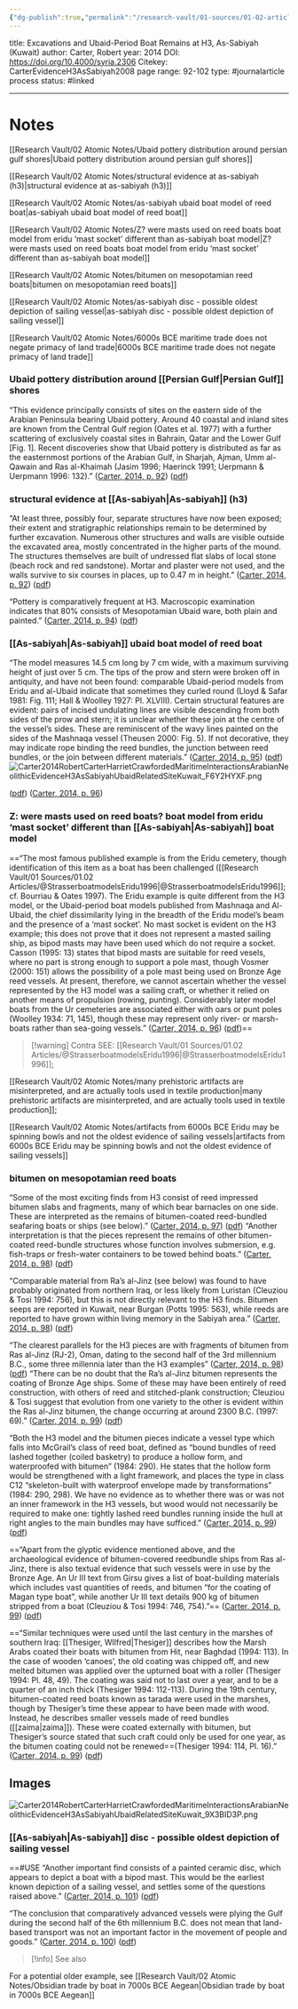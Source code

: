 ```yaml
---
{"dg-publish":true,"permalink":"/research-vault/01-sources/01-02-articles/carter-evidence-h3-as-sabiyah2008/"}
---
```


title: Excavations and Ubaid-Period Boat Remains at H3, As-Sabiyah (Kuwait)
author: Carter, Robert
year: 2014
DOI: https://doi.org/10.4000/syria.2306
Citekey: CarterEvidenceH3AsSabiyah2008
page range: 92-102
type: #journalarticle
process status: #linked
_ _ _
# Notes

[[Research Vault/02 Atomic Notes/Ubaid pottery distribution around persian gulf shores\|Ubaid pottery distribution around persian gulf shores]]

[[Research Vault/02 Atomic Notes/structural evidence at as-sabiyah (h3)\|structural evidence at as-sabiyah (h3)]]

[[Research Vault/02 Atomic Notes/as-sabiyah ubaid boat model of reed boat\|as-sabiyah ubaid boat model of reed boat]]

[[Research Vault/02 Atomic Notes/Z? were masts used on reed boats boat model from eridu ‘mast socket’ different than as-sabiyah boat model\|Z? were masts used on reed boats boat model from eridu ‘mast socket’ different than as-sabiyah boat model]]

[[Research Vault/02 Atomic Notes/bitumen on mesopotamian reed boats\|bitumen on mesopotamian reed boats]] 

[[Research Vault/02 Atomic Notes/as-sabiyah disc - possible oldest depiction of sailing vessel\|as-sabiyah disc - possible oldest depiction of sailing vessel]]

[[Research Vault/02 Atomic Notes/6000s BCE maritime trade does not negate primacy of land trade\|6000s BCE maritime trade does not negate primacy of land trade]]



<div class="transclusion internal-embed is-loaded"><div class="markdown-embed">



### Ubaid pottery distribution around [[Persian Gulf\|Persian Gulf]] shores

“This evidence principally consists of sites on the eastern side of the Arabian Peninsula bearing Ubaid pottery. Around 40 coastal and inland sites are known from the Central Gulf region (Oates et al. 1977) with a further scattering of exclusively coastal sites in Bahrain, Qatar and the Lower Gulf \[Fig. 1\]. Recent discoveries show that Ubaid pottery is distributed as far as the easternmost portions of the Arabian Gulf, in Sharjah, Ajman, Umm al-Qawain and Ras al-Khaimah (Jasim 1996; Haerinck 1991; Uerpmann & Uerpmann 1996: 132).” ([Carter, 2014, p. 92](zotero://select/library/items/95QP46HC)) ([pdf](zotero://open-pdf/library/items/HDYMAYDV?page=3&annotation=IF74TKCM))

</div></div>



<div class="transclusion internal-embed is-loaded"><div class="markdown-embed">



### structural evidence at [[As-sabiyah\|As-sabiyah]] (h3)

“At least three, possibly four, separate structures have now been exposed; their extent and stratigraphic relationships remain to be determined by further excavation. Numerous other structures and walls are visible outside the excavated area, mostly concentrated in the higher parts of the mound. The structures themselves are built of undressed flat slabs of local stone (beach rock and red sandstone). Mortar and plaster were not used, and the walls survive to six courses in places, up to 0.47 m in height.” ([Carter, 2014, p. 92](zotero://select/library/items/95QP46HC)) ([pdf](zotero://open-pdf/library/items/HDYMAYDV?page=3&annotation=JW2LC9NY))

“Pottery is comparatively frequent at H3. Macroscopic examination indicates that 80% consists of Mesopotamian Ubaid ware, both plain and painted.” ([Carter, 2014, p. 94](zotero://select/library/items/95QP46HC)) ([pdf](zotero://open-pdf/library/items/HDYMAYDV?page=5&annotation=TGV59AUS)) 

</div></div>



<div class="transclusion internal-embed is-loaded"><div class="markdown-embed">



### [[As-sabiyah\|As-sabiyah]] ubaid boat model of reed boat

“The model measures 14.5 cm long by 7 cm wide, with a maximum surviving height of just over 5 cm. The tips of the prow and stern were broken off in antiquity, and have not been found: comparable Ubaid-period models from Eridu and al-Ubaid indicate that sometimes they curled round (Lloyd & Safar 1981: Fig. 111; Hall & Woolley 1927: Pl. XLVIII). Certain structural features are evident: pairs of incised undulating lines are visible descending from both sides of the prow and stern; it is unclear whether these join at the centre of the vessel’s sides. These are reminiscent of the wavy lines painted on the sides of the Mashnaqa vessel (Theusen 2000: Fig. 5). If not decorative, they may indicate rope binding the reed bundles, the junction between reed bundles, or the join between different materials.” ([Carter, 2014, p. 95](zotero://select/library/items/95QP46HC)) ([pdf](zotero://open-pdf/library/items/HDYMAYDV?page=6&annotation=NCPCG2UV)) 
![Carter2014RobertCarterHarrietCrawfordedMaritimeInteractionsArabianNeolithicEvidenceH3AsSabiyahUbaidRelatedSiteKuwait_F6Y2HYXF.png](/img/user/zz%20Images%20Dump/Carter2014RobertCarterHarrietCrawfordedMaritimeInteractionsArabianNeolithicEvidenceH3AsSabiyahUbaidRelatedSiteKuwait_F6Y2HYXF.png)

([pdf](zotero://open-pdf/library/items/HDYMAYDV?page=7&annotation=6ZK727CH))  ([Carter, 2014, p. 96](zotero://select/library/items/95QP46HC))

</div></div>



<div class="transclusion internal-embed is-loaded"><div class="markdown-embed">




### Z: were masts used on reed boats? boat model from eridu ‘mast socket’ different than [[As-sabiyah\|As-sabiyah]] boat model

==“The most famous published example is from the Eridu cemetery, though identification of this item as a boat has been challenged ([[Research Vault/01 Sources/01.02 Articles/@StrasserboatmodelsEridu1996\|@StrasserboatmodelsEridu1996]]; cf. Bourriau & Oates 1997). The Eridu example is quite different from the H3 model, or the Ubaid-period boat models published from Mashnaqa and Al-Ubaid, the chief dissimilarity lying in the breadth of the Eridu model’s beam and the presence of a ‘mast socket’. No mast socket is evident on the H3 example; this does not prove that it does not represent a masted sailing ship, as bipod masts may have been used which do not require a socket. Casson (1995: 13) states that bipod masts are suitable for reed vesels, where no part is strong enough to support a pole mast, though Vosmer (2000: 151) allows the possibility of a pole mast being used on Bronze Age reed vessels. At present, therefore, we cannot ascertain whether the vessel represented by the H3 model was a sailing craft, or whether it relied on another means of propulsion (rowing, punting). Considerably later model boats from the Ur cemeteries are associated either with oars or punt poles (Woolley 1934: 71, 145), though these may represent only river- or marsh-boats rather than sea-going vessels.” ([Carter, 2014, p. 96](zotero://select/library/items/95QP46HC)) ([pdf](zotero://open-pdf/library/items/HDYMAYDV?page=7&annotation=IIJ4TK9V))==

> [!warning] Contra
> SEE: [[Research Vault/01 Sources/01.02 Articles/@StrasserboatmodelsEridu1996\|@StrasserboatmodelsEridu1996]]; 
> 

[[Research Vault/02 Atomic Notes/many prehistoric artifacts are misinterpreted, and are actually tools used in textile production\|many prehistoric artifacts are misinterpreted, and are actually tools used in textile production]]; 

[[Research Vault/02 Atomic Notes/artifacts from 6000s BCE Eridu may be spinning bowls and not the oldest evidence of sailing vessels\|artifacts from 6000s BCE Eridu may be spinning bowls and not the oldest evidence of sailing vessels]]

</div></div>



<div class="transclusion internal-embed is-loaded"><div class="markdown-embed">



### bitumen on mesopotamian reed boats

“Some of the most exciting finds from H3 consist of reed impressed bitumen slabs and fragments, many of which bear barnacles on one side. These are interpreted as the remains of bitumen-coated reed-bundled seafaring boats or ships (see below).” ([Carter, 2014, p. 97](zotero://select/library/items/95QP46HC)) ([pdf](zotero://open-pdf/library/items/HDYMAYDV?page=8&annotation=6QBP7Z73)) 
“Another interpretation is that the pieces represent the remains of other bitumen-coated reed-bundle structures whose function involves submersion, e.g. fish-traps or fresh-water containers to be towed behind boats.” ([Carter, 2014, p. 98](zotero://select/library/items/95QP46HC)) ([pdf](zotero://open-pdf/library/items/HDYMAYDV?page=9&annotation=QXSIPAQ2))

“Comparable material from Ra’s al-Jinz (see below) was found to have probably originated from northern Iraq, or less likely from Luristan (Cleuziou & Tosi 1994: 756), but this is not directly relevant to the H3 finds. Bitumen seeps are reported in Kuwait, near Burgan (Potts 1995: 563), while reeds are reported to have grown within living memory in the Sabiyah area.” ([Carter, 2014, p. 98](zotero://select/library/items/95QP46HC)) ([pdf](zotero://open-pdf/library/items/HDYMAYDV?page=9&annotation=FS5PSAVI))

“The clearest parallels for the H3 pieces are with fragments of bitumen from Ras al-Jinz (RJ-2), Oman, dating to the second half of the 3rd millennium B.C., some three millennia later than the H3 examples” ([Carter, 2014, p. 98](zotero://select/library/items/95QP46HC)) ([pdf](zotero://open-pdf/library/items/HDYMAYDV?page=9&annotation=9RECWVG5)) 
“There can be no doubt that the Ra’s al-Jinz bitumen represents the coating of Bronze Age ships. Some of these may have been entirely of reed construction, with others of reed and stitched-plank construction; Cleuziou & Tosi suggest that evolution from one variety to the other is evident within the Ras al-Jinz bitumen, the change occurring at around 2300 B.C. (1997: 69).” ([Carter, 2014, p. 99](zotero://select/library/items/95QP46HC)) ([pdf](zotero://open-pdf/library/items/HDYMAYDV?page=10&annotation=4WKYJLJV))

“Both the H3 model and the bitumen pieces indicate a vessel type which falls into McGrail’s class of reed boat, defined as “bound bundles of reed lashed together (coiled basketry) to produce a hollow form, and waterproofed with bitumen” (1984: 290). He states that the hollow form would be strengthened with a light framework, and places the type in class C12 “skeleton-built with waterproof envelope made by transformations” (1984: 290, 298). We have no evidence as to whether there was or was not an inner framework in the H3 vessels, but wood would not necessarily be required to make one: tightly lashed reed bundles running inside the hull at right angles to the main bundles may have sufficed.” ([Carter, 2014, p. 99](zotero://select/library/items/95QP46HC)) ([pdf](zotero://open-pdf/library/items/HDYMAYDV?page=10&annotation=QEIFDNAA))


==“Apart from the glyptic evidence mentioned above, and the archaeological evidence of bitumen-covered reedbundle ships from Ras al-Jinz, there is also textual evidence that such vessels were in use by the Bronze Age. An Ur III text from Girsu gives a list of boat-building materials which includes vast quantities of reeds, and bitumen “for the coating of Magan type boat”, while another Ur III text details 900 kg of bitumen stripped from a boat (Cleuziou & Tosi 1994: 746, 754).”== ([Carter, 2014, p. 99](zotero://select/library/items/95QP46HC)) ([pdf](zotero://open-pdf/library/items/HDYMAYDV?page=10&annotation=ZMEDBB9B))

==“Similar techniques were used until the last century in the marshes of southern Iraq: [[Thesiger, WIlfred\|Thesiger]] describes how the Marsh Arabs coated their boats with bitumen from Hit, near Baghdad (1994: 113). In the case of wooden ‘canoes’, the old coating was chipped off, and new melted bitumen was applied over the upturned boat with a roller (Thesiger 1994: Pl. 48, 49). The coating was said not to last over a year, and to be a quarter of an inch thick (Thesiger 1994: 112-113). During the 19th century, bitumen-coated reed boats known as tarada were used in the marshes, though by Thesiger’s time these appear to have been made with wood. Instead, he describes smaller vessels made of reed bundles ([[zaima\|zaima]]). These were coated externally with bitumen, but Thesiger’s source stated that such craft could only be used for one year, as the bitumen coating could not be renewed==(Thesiger 1994: 114, Pl. 16).” ([Carter, 2014, p. 99](zotero://select/library/items/95QP46HC)) ([pdf](zotero://open-pdf/library/items/HDYMAYDV?page=10&annotation=W4GVX26G))

## Images

![Carter2014RobertCarterHarrietCrawfordedMaritimeInteractionsArabianNeolithicEvidenceH3AsSabiyahUbaidRelatedSiteKuwait_9X3BID3P.png](/img/user/zz%20Images%20Dump/Carter2014RobertCarterHarrietCrawfordedMaritimeInteractionsArabianNeolithicEvidenceH3AsSabiyahUbaidRelatedSiteKuwait_9X3BID3P.png)

</div></div>
 


<div class="transclusion internal-embed is-loaded"><div class="markdown-embed">



### [[As-sabiyah\|As-sabiyah]] disc - possible oldest depiction of sailing vessel

==#USE 
“Another important find consists of a painted ceramic disc, which appears to depict a boat with a bipod mast. This would be the earliest known depiction of a sailing vessel, and settles some of the questions raised above.” ([Carter, 2014, p. 101](zotero://select/library/items/95QP46HC)) ([pdf](zotero://open-pdf/library/items/HDYMAYDV?page=12&annotation=MXSQXIMF))

</div></div>



<div class="transclusion internal-embed is-loaded"><div class="markdown-embed">



“The conclusion that comparatively advanced vessels were plying the Gulf during the second half of the 6th millennium B.C. does not mean that land-based transport was not an important factor in the movement of people and goods.” ([Carter, 2014, p. 100](zotero://select/library/items/95QP46HC)) ([pdf](zotero://open-pdf/library/items/HDYMAYDV?page=11&annotation=EIR8GVL7))

> [!info] See also
> 
For a potential older example, see [[Research Vault/02 Atomic Notes/Obsidian trade by boat in 7000s BCE Aegean\|Obsidian trade by boat in 7000s BCE Aegean]]

</div></div>
